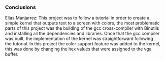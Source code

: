 ### Conclusions

Elias Manjarrez: This project was to follow a tutorial in order to create a simple kernel that outputs text to a screen with colors, 
the most problematic parts of this project was the building of the gcc cross-compiler with Binutils and installing all the dependencies and libraries.
Once that the gcc compiler was built, the implementation of the kernel was straightforward following the tutorial. In this project the color support feature 
was added to the kernel, this was done by changing the hex values that were assigned to the vga buffer. 
